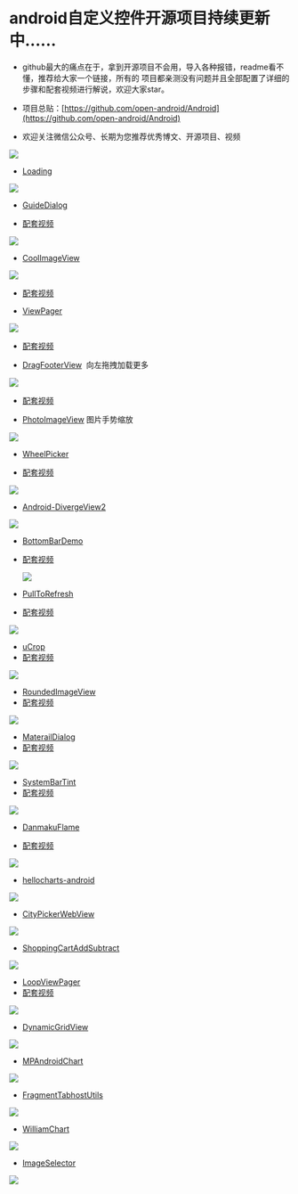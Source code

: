 # android自定义控件开源项目持续更新中......


*  github最大的痛点在于，拿到开源项目不会用，导入各种报错，readme看不懂，推荐给大家一个链接，所有的 项目都亲测没有问题并且全部配置了详细的步骤和配套视频进行解说，欢迎大家star。
  
* 项目总贴：[https://github.com/open-android/Android](https://github.com/open-android/Android)

* 欢迎关注微信公众号、长期为您推荐优秀博文、开源项目、视频

![](http://upload-images.jianshu.io/upload_images/4037105-09a79c822c569bed.gif?imageMogr2/auto-orient/strip)

* [Loading](https://github.com/open-android/Loading)


![](http://oi5nqn6ce.bkt.clouddn.com/itheima/booster/code/qrcode.png)

* [GuideDialog](https://github.com/open-android/GuideDialog)

* [配套视频](https://v.qq.com/x/page/y0383fno6rt.html)


![](http://upload-images.jianshu.io/upload_images/4037105-ac9e463f13a2d66f.gif?imageMogr2/auto-orient/strip)


* [CoolImageView](https://github.com/open-android/CoolImageView)


![](http://upload-images.jianshu.io/upload_images/4037105-26cd0d4419cd5a99.gif?imageMogr2/auto-orient/strip)

* [配套视频](https://v.qq.com/x/page/u0389w4ci88.html)

* [ViewPager](https://github.com/open-android/ViewPager)


![](http://upload-images.jianshu.io/upload_images/4037105-0719cc1779858450.gif?imageMogr2/auto-orient/strip)

* [配套视频](https://v.qq.com/x/page/n0389z3o1hy.html)


* [DragFooterView](https://github.com/open-android/DragFooterView)  向左拖拽加载更多


![](http://upload-images.jianshu.io/upload_images/4037105-ed674ad4e9c6d90d.gif?imageMogr2/auto-orient/strip)

* [配套视频](https://v.qq.com/x/page/a0383m70fzs.html)



* [PhotoImageView](https://github.com/open-android/PhotoImageView)  图片手势缩放

![](http://upload-images.jianshu.io/upload_images/4037105-a677f501448fb1a6.gif?imageMogr2/auto-orient/strip)
  

* [WheelPicker](https://github.com/open-android/WheelPicker)

* [配套视频](https://www.boxuegu.com/web/html/video.html?courseId=172&sectionId=8a2c9bed5a3a4c7e015a3ad9a490030d&chapterId=8a2c9bed5a3a4c7e015a3ad9dfdf030e&vId=8a2c9bed5a3a4c7e015a3ab4fe0601bb&videoId=F94BC8E95143C10D9C33DC5901307461)
  
![](http://upload-images.jianshu.io/upload_images/4037105-8912f53fe31032cb.gif?imageMogr2/auto-orient/strip)
  
 
  
  
  
* [Android-DivergeView2](https://github.com/open-android/Android-DivergeView2)
  
![](http://upload-images.jianshu.io/upload_images/4037105-7116863716821337.gif?imageMogr2/auto-orient/strip) 



* [BottomBarDemo](https://github.com/open-android/BottomBarDemo)
* [配套视频](https://www.boxuegu.com/web/html/video.html?courseId=172&sectionId=8a2c9bed5a3a4c7e015a3bbffc6107ed&chapterId=8a2c9bed5a3a4c7e015a3ab4a8fc01ba&vId=8a2c9bed5a3a4c7e015a3ad7ae01029d&videoId=AE69E91CC05315089C33DC5901307461)
  
  ![](http://upload-images.jianshu.io/upload_images/4037105-4825eae343c2a062.gif?imageMogr2/auto-orient/strip)


* [PullToRefresh](https://github.com/open-android/PullToRefresh)
* [配套视频](https://www.boxuegu.com/web/html/video.html?courseId=172&sectionId=8a2c9bed5a3a4c7e015a3bbffc6107ed&chapterId=8a2c9bed5a3a4c7e015a3a64deae0002&vId=8a2c9bed5a3a4c7e015a3b0d2f19077b&videoId=5738119AAE4197C89C33DC5901307461)
 
![](http://upload-images.jianshu.io/upload_images/4037105-f14baf5a661b9b2d.gif?imageMogr2/auto-orient/strip)



* [uCrop](https://github.com/open-android/uCrop)
* [配套视频](https://www.boxuegu.com/web/html/video.html?courseId=172&sectionId=8a2c9bed5a3a4c7e015a3bbffc6107ed&chapterId=8a2c9bed5a3a4c7e015a3acfe4df022b&vId=8a2c9bed5a3a4c7e015a3a66a8f40003&videoId=D3C4DA48E22706169C33DC5901307461)
  
![](http://upload-images.jianshu.io/upload_images/4037105-d46100e5961fff46.gif?imageMogr2/auto-orient/strip)




* [RoundedImageView](https://github.com/open-android/RoundedImageView)
* [配套视频](https://www.boxuegu.com/web/html/video.html?courseId=172&sectionId=8a2c9bed5a3a4c7e015a3bbffc6107ed&chapterId=8a2c9bed5a3a4c7e015a3bc0868907ee&vId=8a2c9bed5a3a4c7e015a3ad0360e022c&videoId=D277116506A044F09C33DC5901307461)
  
![](http://upload-images.jianshu.io/upload_images/4037105-45454bbb9e7f4781.png?imageMogr2/auto-orient/strip%7CimageView2/2/w/1240)



* [MaterailDialog](https://github.com/open-android/MaterailDialog)
* [配套视频](https://www.boxuegu.com/web/html/video.html?courseId=172&sectionId=8a2c9bed5a3a4c7e015a3bbffc6107ed&chapterId=8a2c9bed5a3a4c7e015a3bc0868907ee&vId=8a2c9bed5a3a4c7e015a3bc0c0fe07ef&videoId=77F5A9A54F83BBED9C33DC5901307461)
  
![](http://upload-images.jianshu.io/upload_images/4037105-1eaf5da5e861dc3d.gif?imageMogr2/auto-orient/strip)



* [SystemBarTint](https://github.com/open-android/SystemBarTint)
* [配套视频](https://www.boxuegu.com/web/html/video.html?courseId=172&sectionId=8a2c9bed5a3a4c7e015a3a69cb6e0072&chapterId=8a2c9bed5a3a4c7e015a3a6a2fce0073&vId=8a2c9bed5a3a4c7e015a3a6a95dd0074&videoId=A85FCED9A07D49719C33DC5901307461)
  
![](http://upload-images.jianshu.io/upload_images/4037105-8c0c44ffd32b317b.png?imageMogr2/auto-orient/strip%7CimageView2/2/w/1240)



* [DanmakuFlame](https://github.com/open-android/DanmakuFlame)

* [配套视频](https://www.boxuegu.com/web/html/video.html?courseId=172&sectionId=8a2c9bed5a3a4c7e015a3ab23bc60148&chapterId=8a2c9bed5a3a4c7e015a3ab256f90149&vId=8a2c9bed5a3a4c7e015a3ab35db2014a&videoId=58807A2677F15C979C33DC5901307461)
  
![](http://upload-images.jianshu.io/upload_images/4037105-2f3a130da5031273.gif?imageMogr2/auto-orient/strip)
  


* [hellocharts-android](https://github.com/open-android/hellocharts-android)
  

![](http://upload-images.jianshu.io/upload_images/4037105-c2442f7a942d80cf.gif?imageMogr2/auto-orient/strip)


* [CityPickerWebView](https://github.com/open-android/CityPickerWebView)

![](http://upload-images.jianshu.io/upload_images/4037105-90cad9b81ae15e5f.gif?imageMogr2/auto-orient/strip)



* [ShoppingCartAddSubtract](https://github.com/open-android/ShoppingCartAddSubtract)

![](http://upload-images.jianshu.io/upload_images/4037105-7801c5edb6cf77fa.gif?imageMogr2/auto-orient/strip)


* [LoopViewPager](https://github.com/open-android/LoopViewPager)
* [配套视频](https://v.qq.com/x/page/j0357mg10f6.html)
  
![](http://upload-images.jianshu.io/upload_images/4037105-9078ff1792924083.gif?imageMogr2/auto-orient/strip)



* [DynamicGridView](https://github.com/open-android/DynamicGridView)

![](http://upload-images.jianshu.io/upload_images/4037105-e684bf9773c6ebf9.gif?imageMogr2/auto-orient/strip)





* [MPAndroidChart](https://github.com/open-android/MPAndroidChart)

![](http://upload-images.jianshu.io/upload_images/4037105-8c658f4ffe8d7133.gif?imageMogr2/auto-orient/strip)


* [FragmentTabhostUtils](https://github.com/open-android/FragmentTabhostUtils)

![](http://upload-images.jianshu.io/upload_images/4037105-541f0176494a68d3.jpg?imageMogr2/auto-orient/strip%7CimageView2/2/w/1240)





* [WilliamChart](https://github.com/open-android/WilliamChart)

![](http://upload-images.jianshu.io/upload_images/4037105-28b5e5e2fdfbe841.gif?imageMogr2/auto-orient/strip)


* [ImageSelector](https://github.com/open-android/ImageSelector)
 
![](http://upload-images.jianshu.io/upload_images/4037105-dd695310bb187ac2.gif?imageMogr2/auto-orient/strip)



